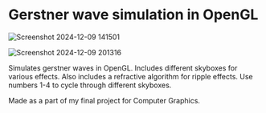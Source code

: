 # Gerstner wave simulation in OpenGL

![Screenshot 2024-12-09 141501](https://github.com/user-attachments/assets/99c97222-d52d-4684-870b-85df1424b448)

![Screenshot 2024-12-09 201316](https://github.com/user-attachments/assets/ae115efa-cf6b-4589-87b7-273930efa2dd)

Simulates gerstner waves in OpenGL. Includes different skyboxes for various effects. Also includes a refractive algorithm for ripple effects.
Use numbers 1-4 to cycle through different skyboxes.

Made as a part of my final project for Computer Graphics.

